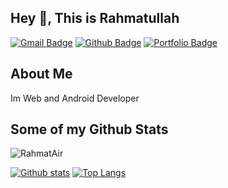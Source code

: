 ## Hey 👋, This is Rahmatullah
[![Gmail Badge](https://img.shields.io/badge/-royale.best09@gmail.com-c14438?style=flat&logo=Gmail&logoColor=white&link=mailto:royale.best09@gmail.com)](mailto:royale.best09@gmail.com) [![Github Badge](https://img.shields.io/badge/-RahmatAir-grey?style=flat&logo=github&logoColor=white&link=https://github.com/RahmatAir/)](https://www.github.com/RahmatAir/) [![Portfolio Badge](https://img.shields.io/badge/portfolio-web-blue?style=flat&link=https://dasar-d88f3.web.app//)](https://dasar-d88f3.web.app//) 
## About Me 
<p align='left'>Im Web and Android Developer</p>

## Some of my Github Stats
<p align=left> <img src=https://komarev.com/ghpvc/?username=RahmatAir alt=RahmatAir /> </p>

[![Github stats](https://github-readme-stats.vercel.app/api?username=Rahmat-Air&show_icons=true&include_all_commits=true)](https://github.com/Rahmat-Air/github-readme-stats)
[![Top Langs](https://github-readme-stats.vercel.app/api/top-langs/?username=Rahmat-Air&layout=compact)](https://github.com/Rahmat-Air/github-readme-stats)
